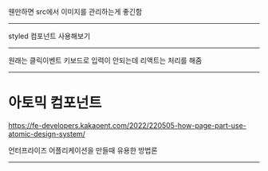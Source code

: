 웬만하면 src에서 이미지를 관리하는게 좋긴함

---
 
styled 컴포넌트 사용해보기

---

원래는 클릭이벤트 키보드로 입력이 안되는데 리액트는 처리를 해줌

---

# 아토믹 컴포넌트

https://fe-developers.kakaoent.com/2022/220505-how-page-part-use-atomic-design-system/

언터프라이즈 어플리케이션을 만들때 유용한 방법론

---

